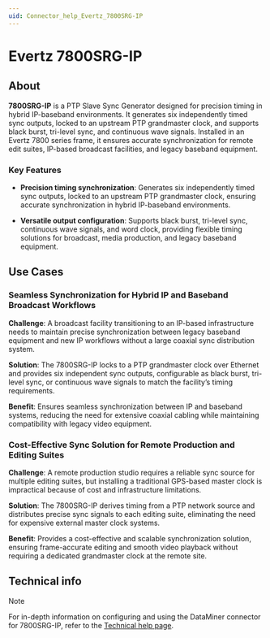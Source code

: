 ```yaml
---
uid: Connector_help_Evertz_7800SRG-IP
---
```


# Evertz 7800SRG-IP

## About

**7800SRG-IP** is a PTP Slave Sync Generator designed for precision timing in hybrid IP-baseband environments. It generates six independently timed sync outputs, locked to an upstream PTP grandmaster clock, and supports black burst, tri-level sync, and continuous wave signals. Installed in an Evertz 7800 series frame, it ensures accurate synchronization for remote edit suites, IP-based broadcast facilities, and legacy baseband equipment.

### Key Features

- **Precision timing synchronization**: Generates six independently timed sync outputs, locked to an upstream PTP grandmaster clock, ensuring accurate synchronization in hybrid IP-baseband environments.

- **Versatile output configuration**: Supports black burst, tri-level sync, continuous wave signals, and word clock, providing flexible timing solutions for broadcast, media production, and legacy baseband equipment.

## Use Cases

### Seamless Synchronization for Hybrid IP and Baseband Broadcast Workflows

**Challenge**: A broadcast facility transitioning to an IP-based infrastructure needs to maintain precise synchronization between legacy baseband equipment and new IP workflows without a large coaxial sync distribution system.

**Solution**: The 7800SRG-IP locks to a PTP grandmaster clock over Ethernet and provides six independent sync outputs, configurable as black burst, tri-level sync, or continuous wave signals to match the facility’s timing requirements.

**Benefit**: Ensures seamless synchronization between IP and baseband systems, reducing the need for extensive coaxial cabling while maintaining compatibility with legacy video equipment.

### Cost-Effective Sync Solution for Remote Production and Editing Suites

**Challenge**: A remote production studio requires a reliable sync source for multiple editing suites, but installing a traditional GPS-based master clock is impractical because of cost and infrastructure limitations.

**Solution**: The 7800SRG-IP derives timing from a PTP network source and distributes precise sync signals to each editing suite, eliminating the need for expensive external master clock systems.

**Benefit**: Provides a cost-effective and scalable synchronization solution, ensuring frame-accurate editing and smooth video playback without requiring a dedicated grandmaster clock at the remote site.

## Technical info

> [!NOTE]
> For in-depth information on configuring and using the DataMiner connector for 7800SRG-IP, refer to the [Technical help page](xref:Connector_help_Evertz_7800SRG-IP_Technical).

